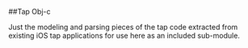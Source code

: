 ##Tap Obj-c

Just the modeling and parsing pieces of the tap code extracted from existing iOS tap applications for use here as an included sub-module.